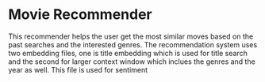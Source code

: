 # Movie Recommender 

This recommender helps the user get the most similar moves based on the past searches and the interested genres.
The recommendation system uses two embedding files, one is title embedding which is used for title search and the second for larger context window which inclues the genres and the year as well. This file is used for 
sentiment 
